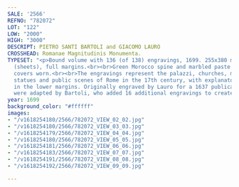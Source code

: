 ```yaml
---
SALE: '2566'
REFNO: "782072"
LOT: "122"
LOW: "2000"
HIGH: "3000"
DESCRIPT: PIETRO SANTI BARTOLI and GIACOMO LAURO
CROSSHEAD: Romanae Magnitudinis Monumenta.
TYPESET: "<p>Bound volume with 136 (of 138) engravings, 1699. 255x380 mm; 10¼x15 inches
  (sheets), full margins.<br><br>Green Morocco spine and marbled paste board binding,
  covers worn.<br><br>The engravings represent the palazzi, churches, monuments, arenas,
  statues and public scenes of Rome in the 17th century, with explanatory text engraved
  in the lower margins. Originally engraved by Lauro for a 1637 publication, the plates
  were adapted by Bartoli, who added 16 additional engravings to create this set.</p>"
year: 1699
background_color: "#ffffff"
images:
- "/v1618254180/2566/782072_VIEW_02_02.jpg"
- "/v1618254180/2566/782072_VIEW_03_03.jpg"
- "/v1618254179/2566/782072_VIEW_04_04.jpg"
- "/v1618254180/2566/782072_VIEW_05_05.jpg"
- "/v1618254181/2566/782072_VIEW_06_06.jpg"
- "/v1618254183/2566/782072_VIEW_07_07.jpg"
- "/v1618254191/2566/782072_VIEW_08_08.jpg"
- "/v1618254192/2566/782072_VIEW_09_09.jpg"

---
```

